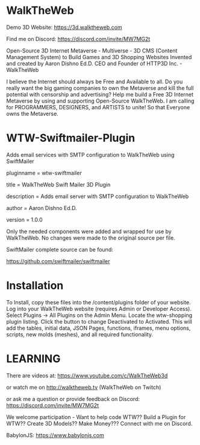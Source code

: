 # WalkTheWeb
Demo 3D Website: https://3d.walktheweb.com

Find me on Discord: https://discord.com/invite/MW7MG2t

Open-Source 3D Internet Metaverse - Multiverse - 3D CMS (Content Management System) to Build Games and 3D Shopping Websites Invented and created by Aaron Dishno Ed.D. CEO and Founder of HTTP3D Inc. - WalkTheWeb

I believe the Internet should always be Free and Available to all. Do you really want the big gaming companies to own the Metaverse and kill the full potential with censorship and advertising? Help me build a Free 3D Internet Metaverse by using and supporting Open-Source WalkTheWeb. I am calling for PROGRAMMERS, DESIGNERS, and ARTISTS to unite! So that Everyone owns the Metaverse.

# WTW-Swiftmailer-Plugin
Adds email services with SMTP configuration to WalkTheWeb using SwiftMailer

pluginname = wtw-swiftmailer

title = WalkTheWeb Swift Mailer 3D Plugin

description = Adds email server with SMTP configuration to WalkTheWeb

author = Aaron Dishno Ed.D.

version = 1.0.0



Only the needed components were added and wrapped for use by WalkTheWeb. No changes were made to the original source per file.

SwiftMailer complete source can be found:

https://github.com/swiftmailer/swiftmailer


# Installation
To Install, copy these files into the /content/plugins folder of your website.
Log into your WalkTheWeb website (requires Admin or Developer Access).
Select Plugins -> All Plugins on the Admin Menu.
Locate the wtw-shopping plugin listing.
Click the button to change Deactivated to Activated.
This will add the tables, initial data, JSON Pages, functions, iframes, menu options, scripts, new molds (meshes), and all required functionality.

# LEARNING
There are videos at: https://www.youtube.com/c/WalkTheWeb3d

or watch me on http://walktheweb.tv (WalkTheWeb on Twitch)

or ask me a question or provide feedback on Discord: https://discord.com/invite/MW7MG2t

We welcome participation - Want to help code WTW?? Build a Plugin for WTW?? Create 3D Models?? Make Money??? Connect with me on Discord.

BabylonJS: https://www.babylonjs.com
